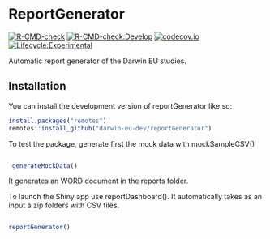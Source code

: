 
<!-- README.md is generated from README.Rmd. Please edit that file -->

# ReportGenerator

<!-- badges: start -->

[![R-CMD-check](https://github.com/darwin-eu-dev/ReportGenerator/actions/workflows/R-CMD-check.yaml/badge.svg)](https://github.com/darwin-eu-dev/ReportGenerator/actions/workflows/R-CMD-check.yaml)
[![R-CMD-check:Develop](https://github.com/darwin-eu-dev/ReportGenerator/actions/workflows/R-CMD-check.yaml/badge.svg?branch=develop)](https://github.com/darwin-eu-dev/ReportGenerator/actions/workflows/R-CMD-check.yaml)
[![codecov.io](https://codecov.io/github/darwin-eu-dev/ReportGenerator/coverage.svg?branch=main)](https://codecov.io/github/darwin-eu-dev/ReportGenerator/coverage.svg?branch=main)
[![Lifecycle:Experimental](https://img.shields.io/badge/Lifecycle-Experimental-339999)](https://lifecycle.r-lib.org/articles/stages.html)
<!-- badges: end -->

Automatic report generator of the Darwin EU studies.

## Installation

You can install the development version of reportGenerator like so:

``` r
install.packages("remotes")
remotes::install_github("darwin-eu-dev/reportGenerator")
```

To test the package, generate first the mock data with mockSampleCSV()

``` r

 generateMockData()
```

It generates an WORD document in the reports folder.

To launch the Shiny app use reportDashboard(). It automatically takes as
an input a zip folders with CSV files.

``` r

reportGenerator()
```
